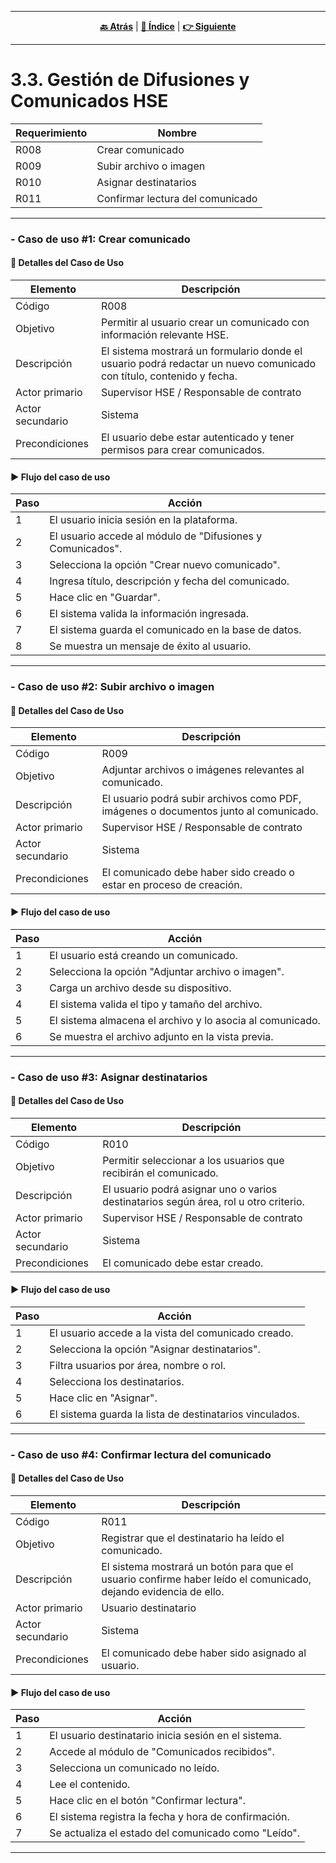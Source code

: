 <hr>
<div align="center">
 

[**🔙 Atrás**](../3.2/3.2.md) | [**📜 Índice**](../../README.md) | [**👉 Siguiente**](../3.4/3.4.md)

</div>
<hr>


# 3.3. Gestión de Difusiones y Comunicados HSE

| Requerimiento | Nombre                      |
|--------|------------------------------------|
| R008  | Crear comunicado                   |
| R009  | Subir archivo o imagen             |
| R010  | Asignar destinatarios              |
| R011  | Confirmar lectura del comunicado   |

---

### - Caso de uso #1: Crear comunicado

#### 🧾 Detalles del Caso de Uso

| Elemento          | Descripción                                                                 |
|-------------------|-----------------------------------------------------------------------------|
| Código            | R008                                                                      |
| Objetivo          | Permitir al usuario crear un comunicado con información relevante HSE.     |
| Descripción       | El sistema mostrará un formulario donde el usuario podrá redactar un nuevo comunicado con título, contenido y fecha. |
| Actor primario    | Supervisor HSE / Responsable de contrato                                    |
| Actor secundario  | Sistema                                                                    |
| Precondiciones    | El usuario debe estar autenticado y tener permisos para crear comunicados. |

#### ▶️ Flujo del caso de uso

| Paso | Acción                                                             |
|------|--------------------------------------------------------------------|
| 1    | El usuario inicia sesión en la plataforma.                         |
| 2    | El usuario accede al módulo de "Difusiones y Comunicados".         |
| 3    | Selecciona la opción "Crear nuevo comunicado".                     |
| 4    | Ingresa título, descripción y fecha del comunicado.                |
| 5    | Hace clic en "Guardar".                                            |
| 6    | El sistema valida la información ingresada.                        |
| 7    | El sistema guarda el comunicado en la base de datos.               |
| 8    | Se muestra un mensaje de éxito al usuario.                         |

---

### - Caso de uso #2: Subir archivo o imagen

#### 🧾 Detalles del Caso de Uso

| Elemento          | Descripción                                                                 |
|-------------------|-----------------------------------------------------------------------------|
| Código            | R009                                                                      |
| Objetivo          | Adjuntar archivos o imágenes relevantes al comunicado.                     |
| Descripción       | El usuario podrá subir archivos como PDF, imágenes o documentos junto al comunicado. |
| Actor primario    | Supervisor HSE / Responsable de contrato                                    |
| Actor secundario  | Sistema                                                                    |
| Precondiciones    | El comunicado debe haber sido creado o estar en proceso de creación.       |

#### ▶️ Flujo del caso de uso

| Paso | Acción                                                       |
|------|--------------------------------------------------------------|
| 1    | El usuario está creando un comunicado.                      |
| 2    | Selecciona la opción "Adjuntar archivo o imagen".           |
| 3    | Carga un archivo desde su dispositivo.                      |
| 4    | El sistema valida el tipo y tamaño del archivo.             |
| 5    | El sistema almacena el archivo y lo asocia al comunicado.   |
| 6    | Se muestra el archivo adjunto en la vista previa.           |

---

### - Caso de uso #3: Asignar destinatarios

#### 🧾 Detalles del Caso de Uso

| Elemento          | Descripción                                                                 |
|-------------------|-----------------------------------------------------------------------------|
| Código            | R010                                                                      |
| Objetivo          | Permitir seleccionar a los usuarios que recibirán el comunicado.            |
| Descripción       | El usuario podrá asignar uno o varios destinatarios según área, rol u otro criterio. |
| Actor primario    | Supervisor HSE / Responsable de contrato                                    |
| Actor secundario  | Sistema                                                                    |
| Precondiciones    | El comunicado debe estar creado.                                            |

#### ▶️ Flujo del caso de uso

| Paso | Acción                                                           |
|------|------------------------------------------------------------------|
| 1    | El usuario accede a la vista del comunicado creado.             |
| 2    | Selecciona la opción "Asignar destinatarios".                   |
| 3    | Filtra usuarios por área, nombre o rol.                         |
| 4    | Selecciona los destinatarios.                                   |
| 5    | Hace clic en "Asignar".                                         |
| 6    | El sistema guarda la lista de destinatarios vinculados.         |

---

### - Caso de uso #4: Confirmar lectura del comunicado

#### 🧾 Detalles del Caso de Uso

| Elemento          | Descripción                                                                 |
|-------------------|-----------------------------------------------------------------------------|
| Código            | R011                                                                      |
| Objetivo          | Registrar que el destinatario ha leído el comunicado.                      |
| Descripción       | El sistema mostrará un botón para que el usuario confirme haber leído el comunicado, dejando evidencia de ello. |
| Actor primario    | Usuario destinatario                                                        |
| Actor secundario  | Sistema                                                                    |
| Precondiciones    | El comunicado debe haber sido asignado al usuario.                         |

#### ▶️ Flujo del caso de uso

| Paso | Acción                                                               |
|------|----------------------------------------------------------------------|
| 1    | El usuario destinatario inicia sesión en el sistema.                |
| 2    | Accede al módulo de "Comunicados recibidos".                         |
| 3    | Selecciona un comunicado no leído.                                   |
| 4    | Lee el contenido.                                                    |
| 5    | Hace clic en el botón "Confirmar lectura".                           |
| 6    | El sistema registra la fecha y hora de confirmación.                 |
| 7    | Se actualiza el estado del comunicado como "Leído".                  |

---


